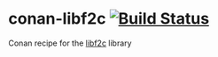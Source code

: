 # conan-libf2c [![Build Status](https://travis-ci.com/czoido/conan-libf2c.svg?branch=master)](https://travis-ci.com/czoido/conan-libf2c)

Conan recipe for the [libf2c](https://www.netlib.org/f2c/) library

